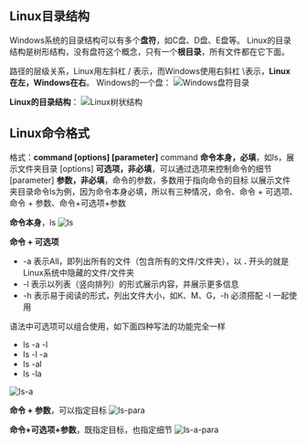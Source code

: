 ## **Linux目录结构**
Windows系统的目录结构可以有多个**盘符**，如C盘、D盘、E盘等。
Linux的目录结构是树形结构，没有盘符这个概念，只有一个**根目录**，所有文件都在它下面。

路径的层级关系，Linux用左斜杠 / 表示，而Windows使用右斜杠 \表示，**Linux在左，Windows在右**。
Windows的一个盘：
![Windows盘符目录](https://github.com/whitemousetl/whitemousetl.github.io/assets/67313669/311a8470-2010-4558-910c-579bbe0d63c9)

**Linux的目录结构**：
![Linux树状结构](https://github.com/whitemousetl/whitemousetl.github.io/assets/67313669/6f438302-cbb5-4f46-8489-8d92ba80c61d)

## Linux命令格式
格式：**command [options] [parameter]**
command **命令本身，必填**，如ls，展示文件夹目录
[options] **可选项，非必填**，可以通过选项来控制命令的细节
[parameter] **参数，非必填**，命令的参数，多数用于指向命令的目标
以展示文件夹目录命令ls为例，因为命令本身必填，所以有三种情况，命令、命令 + 可选项、命令 + 参数、命令+可选项+参数

**命令本身**，ls
![ls](https://github.com/whitemousetl/whitemousetl.github.io/assets/67313669/671513ac-f8e1-4184-b63a-111937e9d576)

**命令 + 可选项**

- -a 表示All，即列出所有的文件（包含所有的文件/文件夹），以 **.** 开头的就是Linux系统中隐藏的文件/文件夹
- -l 表示以列表（竖向排列）的形式展示内容，并展示更多信息
- -h 表示易于阅读的形式，列出文件大小，如K、M、G，-h 必须搭配 -l 一起使用

语法中可选项可以组合使用，如下面四种写法的功能完全一样

- ls -a -l
- ls -l -a
- ls -al
- ls -la

![ls-a](https://github.com/whitemousetl/whitemousetl.github.io/assets/67313669/de0fff88-341f-4e1f-8670-87a77cc6e6d3)

**命令 + 参数**，可以指定目标
![ls-para](https://github.com/whitemousetl/whitemousetl.github.io/assets/67313669/4e70b5c0-9bfa-4565-9f33-ed9e2ef30e2a)

**命令+可选项+参数**，既指定目标，也指定细节
![ls-a-para](https://github.com/whitemousetl/whitemousetl.github.io/assets/67313669/cb066d91-564c-48e5-b1d0-0199f1989f52)

